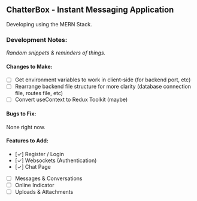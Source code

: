 ## ChatterBox - Instant Messaging Application

Developing using the MERN Stack.

### Development Notes:

_Random snippets & reminders of things._

#### Changes to Make:
- [ ] Get environment variables to work in client-side (for backend port, etc)
- [ ] Rearrange backend file structure for more clarity (database connection file, routes file, etc)
- [ ] Convert useContext to Redux Toolkit (maybe)

#### Bugs to Fix:

None right now.

#### Features to Add:
- [✓] Register / Login
- [✓] Websockets (Authentication)
- [✓] Chat Page
- [ ] Messages & Conversations
- [ ] Online Indicator
- [ ] Uploads & Attachments